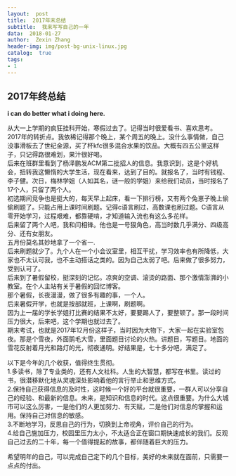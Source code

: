```yaml
---
layout:  post
title:  2017年末总结
subtitle:  我来写写自己的一年
data:  2018-01-27
author:  Zexin Zhang
header-img: img/post-bg-unix-linux.jpg  
catalog:  true
tags:
- 1
---
```

## 2017年终总结
**i can do better what i doing here.**<br>



从大一上学期的疯狂挂科开始，寒假过去了。记得当时很爱看书、喜欢思考。<br>
2017年的转折点。我依稀记得那个晚上，某个周五的晚上。没什么事情做，自己没事滑板去了世纪金源，买了杯kfc很多混合水果的饮品。大概有四五公里这样子，只记得路很难划，果汁很好喝。<br>
后来在班群里看到了杨泽鹏发ACM第二批招人的信息。我意识到，这是个好机会，扭转我这懒惰的大学生活，现在看来，达到了目的。就报名了，当时有钱程、李子健。次日，梅林学姐（人如其名，谜一般的学姐）来给我们动员，当时报名了17个人，只留了两个人。<br>
初选期间竞争也是挺大的，每天早上起床，看一下排行榜，又有两个兔崽子晚上偷偷刷题了。只能占用上课时间刷题。记得c语言刷过，高数课也刷过题。C语言从零开始学习，过程艰难，都靠硬啃，才知道输入流也有这么多花样。<br>
后来留了两个人吧，我和闫相锋。他也是一号狠角色，高当时数几乎满分、四级高分、还有女朋友。<br>
五月份莫名其妙地拿了一个省一.<br>
后来刷题就少了。九个人在一个小会议室里，相互干扰，学习效率也有所降低，大家也不太认可我，也不主动搭话之类的。因为自己太弱了吧。后来做了很多努力，受到认可了。<br>
后来到了暑假留校，挺深刻的记忆。凉爽的空调、滚烫的路面、那个激情澎湃的小教室。在个人主站有关于暑假的回忆博客。<br>
那个暑假，长夜漫漫，做了很多有趣的事，一个人。 <br>
后来暑假开学，也就是按部就班，上课啊，刷题啊。<br>
因为上一届的学长学姐打比赛的结果不太好，要要踢人了，要整顿了。那一段时间压力很大，后来吧，这个学期也就过去了。<br>
期末考试，也就是2017年12月份这样子，当时因为大物下，大家一起在实验室包夜。那是个雪夜，外面鹅毛大雪，里面题目讨论的火热。讲题目，写题目。地面的雪花反射着月光和路灯的光，彻夜通明。好结果是，七十多分吧，满足了。<br>


以下是今年的几个收获，值得终生贯彻。<br>
1.多读书，除了专业类的，还有人文社科。人生的大智慧，都写在书里。读过的书，很潜移默化地从灵魂深处影响着他的言行举止和思维方式。<br>
2.保持自己获得信息的及时性，这时候一个好的平台就很重要，一群人可以分享自己的经验、和最新的信息。未来，是知识和信息的时代。这点很重要。为什么大城市可以这么厉害，一是他们的人更加努力、有天赋，二是他们对信息的掌握和运用。保持自己对信息的敏感。<br>
3.不断地学习，反思自己的行为，切换到上帝视角，评价自己的行为。<br>
4.给自己施加压力，校园里压力太小，不太适合正在窗口期快速成长的我们。反观自己过去的二十年，每一个值得提起的故事，都伴随着巨大的压力。<br>


希望明年的自己，可以完成自己定下的几个目标，美好的未来就在面前，只需要一点点的付出。
